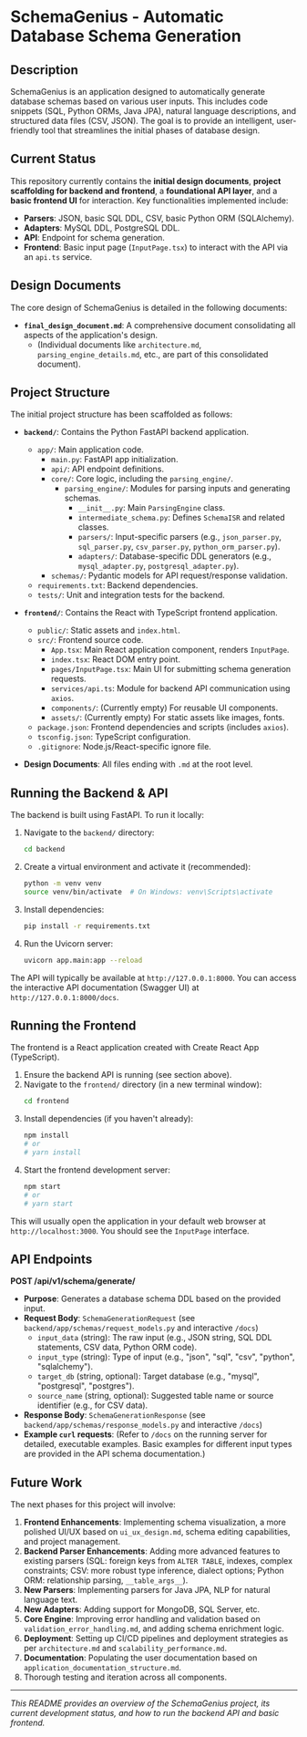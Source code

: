 # SchemaGenius - Automatic Database Schema Generation

## Description
SchemaGenius is an application designed to automatically generate database schemas based on various user inputs. This includes code snippets (SQL, Python ORMs, Java JPA), natural language descriptions, and structured data files (CSV, JSON). The goal is to provide an intelligent, user-friendly tool that streamlines the initial phases of database design.

## Current Status

This repository currently contains the **initial design documents**, **project scaffolding for backend and frontend**, a **foundational API layer**, and a **basic frontend UI** for interaction. Key functionalities implemented include:
*   **Parsers**: JSON, basic SQL DDL, CSV, basic Python ORM (SQLAlchemy).
*   **Adapters**: MySQL DDL, PostgreSQL DDL.
*   **API**: Endpoint for schema generation.
*   **Frontend**: Basic input page (`InputPage.tsx`) to interact with the API via an `api.ts` service.

## Design Documents

The core design of SchemaGenius is detailed in the following documents:
*   **`final_design_document.md`**: A comprehensive document consolidating all aspects of the application's design.
    *   (Individual documents like `architecture.md`, `parsing_engine_details.md`, etc., are part of this consolidated document).

## Project Structure

The initial project structure has been scaffolded as follows:

*   **`backend/`**: Contains the Python FastAPI backend application.
    *   `app/`: Main application code.
        *   `main.py`: FastAPI app initialization.
        *   `api/`: API endpoint definitions.
        *   `core/`: Core logic, including the `parsing_engine/`.
            *   `parsing_engine/`: Modules for parsing inputs and generating schemas.
                *   `__init__.py`: Main `ParsingEngine` class.
                *   `intermediate_schema.py`: Defines `SchemaISR` and related classes.
                *   `parsers/`: Input-specific parsers (e.g., `json_parser.py`, `sql_parser.py`, `csv_parser.py`, `python_orm_parser.py`).
                *   `adapters/`: Database-specific DDL generators (e.g., `mysql_adapter.py`, `postgresql_adapter.py`).
        *   `schemas/`: Pydantic models for API request/response validation.
    *   `requirements.txt`: Backend dependencies.
    *   `tests/`: Unit and integration tests for the backend.

*   **`frontend/`**: Contains the React with TypeScript frontend application.
    *   `public/`: Static assets and `index.html`.
    *   `src/`: Frontend source code.
        *   `App.tsx`: Main React application component, renders `InputPage`.
        *   `index.tsx`: React DOM entry point.
        *   `pages/InputPage.tsx`: Main UI for submitting schema generation requests.
        *   `services/api.ts`: Module for backend API communication using `axios`.
        *   `components/`: (Currently empty) For reusable UI components.
        *   `assets/`: (Currently empty) For static assets like images, fonts.
    *   `package.json`: Frontend dependencies and scripts (includes `axios`).
    *   `tsconfig.json`: TypeScript configuration.
    *   `.gitignore`: Node.js/React-specific ignore file.

*   **Design Documents**: All files ending with `.md` at the root level.

## Running the Backend & API

The backend is built using FastAPI. To run it locally:

1.  Navigate to the `backend/` directory:
    ```bash
    cd backend
    ```
2.  Create a virtual environment and activate it (recommended):
    ```bash
    python -m venv venv
    source venv/bin/activate  # On Windows: venv\Scripts\activate
    ```
3.  Install dependencies:
    ```bash
    pip install -r requirements.txt
    ```
4.  Run the Uvicorn server:
    ```bash
    uvicorn app.main:app --reload
    ```
The API will typically be available at `http://127.0.0.1:8000`. You can access the interactive API documentation (Swagger UI) at `http://127.0.0.1:8000/docs`.

## Running the Frontend

The frontend is a React application created with Create React App (TypeScript).

1.  Ensure the backend API is running (see section above).
2.  Navigate to the `frontend/` directory (in a new terminal window):
    ```bash
    cd frontend
    ```
3.  Install dependencies (if you haven't already):
    ```bash
    npm install
    # or
    # yarn install
    ```
4.  Start the frontend development server:
    ```bash
    npm start
    # or
    # yarn start
    ```
This will usually open the application in your default web browser at `http://localhost:3000`. You should see the `InputPage` interface.

## API Endpoints

**POST /api/v1/schema/generate/**

*   **Purpose**: Generates a database schema DDL based on the provided input.
*   **Request Body**: `SchemaGenerationRequest` (see `backend/app/schemas/request_models.py` and interactive `/docs`)
    *   `input_data` (string): The raw input (e.g., JSON string, SQL DDL statements, CSV data, Python ORM code).
    *   `input_type` (string): Type of input (e.g., "json", "sql", "csv", "python", "sqlalchemy").
    *   `target_db` (string, optional): Target database (e.g., "mysql", "postgresql", "postgres").
    *   `source_name` (string, optional): Suggested table name or source identifier (e.g., for CSV data).
*   **Response Body**: `SchemaGenerationResponse` (see `backend/app/schemas/response_models.py` and interactive `/docs`)
*   **Example `curl` requests**: (Refer to `/docs` on the running server for detailed, executable examples. Basic examples for different input types are provided in the API schema documentation.)

## Future Work

The next phases for this project will involve:

1.  **Frontend Enhancements**: Implementing schema visualization, a more polished UI/UX based on `ui_ux_design.md`, schema editing capabilities, and project management.
2.  **Backend Parser Enhancements**: Adding more advanced features to existing parsers (SQL: foreign keys from `ALTER TABLE`, indexes, complex constraints; CSV: more robust type inference, dialect options; Python ORM: relationship parsing, `__table_args__`).
3.  **New Parsers**: Implementing parsers for Java JPA, NLP for natural language text.
4.  **New Adapters**: Adding support for MongoDB, SQL Server, etc.
5.  **Core Engine**: Improving error handling and validation based on `validation_error_handling.md`, and adding schema enrichment logic.
6.  **Deployment**: Setting up CI/CD pipelines and deployment strategies as per `architecture.md` and `scalability_performance.md`.
7.  **Documentation**: Populating the user documentation based on `application_documentation_structure.md`.
8.  Thorough testing and iteration across all components.

---

*This README provides an overview of the SchemaGenius project, its current development status, and how to run the backend API and basic frontend.*

